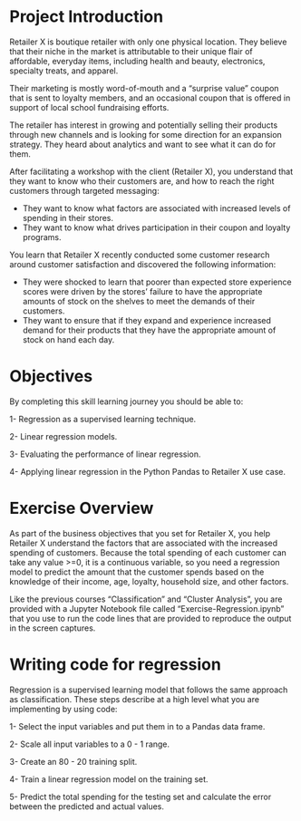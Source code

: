 # Project Introduction

Retailer X is boutique retailer with only one physical location. They believe that their niche in the market is attributable to their unique flair of affordable,
everyday items, including health and beauty, electronics, specialty treats, and apparel.

Their marketing is mostly word-of-mouth and a “surprise value” coupon that is sent to loyalty members, and an occasional coupon that is offered in support of local 
school fundraising efforts.

The retailer has interest in growing and potentially selling their products through new channels and is looking for some direction for an expansion strategy.
They heard about analytics and want to see what it can do for them.

After facilitating a workshop with the client (Retailer X), you understand that they want to know who their customers are, and how to reach the right customers
through targeted messaging:

- They want to know what factors are associated with increased levels of spending in their stores.
- They want to know what drives participation in their coupon and loyalty programs.

You learn that Retailer X recently conducted some customer research around customer satisfaction and discovered the following information:
- They were shocked to learn that poorer than expected store experience scores were driven by the stores’ failure to have the appropriate amounts of 
   stock on the shelves to meet the demands of their customers.
- They want to ensure that if they expand and experience increased demand for their products that they have the appropriate amount of stock on hand each day.



# Objectives
By completing this skill learning journey you should be able to:

1- Regression as a supervised learning technique.

2- Linear regression models.

3- Evaluating the performance of linear regression.

4- Applying linear regression in the Python Pandas to Retailer X use case.


# Exercise Overview
As part of the business objectives that you set for Retailer X, you help Retailer X understand the factors that are associated with the increased spending of customers. Because the total spending of each customer can take any value >=0, it is a continuous variable, so you need a regression model to predict the amount that the customer spends based on the knowledge of their income, age, loyalty, household size, and other factors.

Like the previous courses “Classification” and “Cluster Analysis”, you are provided with a Jupyter Notebook file called “Exercise-Regression.ipynb” that you use to run the code lines that are provided to reproduce the output in the screen captures.



# Writing code for regression

Regression is a supervised learning model that follows the same approach as classification. These steps describe at a high level what you are implementing by using code:

1- Select the input variables and put them in to a Pandas data frame.

2- Scale all input variables to a 0 - 1 range.

3- Create an 80 - 20 training split.

4- Train a linear regression model on the training set.

5- Predict the total spending for the testing set and calculate the error between the predicted and actual values.
